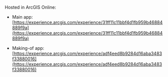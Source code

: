 Hosted in ArcGIS Online:

- Main app: [https://experience.arcgis.com/experience/31ff11c11bbf4d1fb959b46884889f9a](https://experience.arcgis.com/experience/31ff11c11bbf4d1fb959b46884889f9a)

- Making-of app: [https://experience.arcgis.com/experience/adf4eed8b9284d16aba3483f33880016](https://experience.arcgis.com/experience/adf4eed8b9284d16aba3483f33880016)
